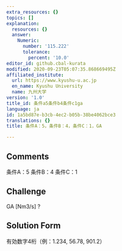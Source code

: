 ```yaml
---
extra_resources: {}
topics: []
explanation:
  resources: {}
  answer:
    Numeric:
      number: '115.222'
      tolerance:
        percent: '10.0'
editor_id: github.cbal-kurata
modified: 2020-09-23T05:07:35.868669495Z
affiliated_institute:
  url: https://www.kyushu-u.ac.jp
  en_name: Kyushu University
  name: 九州大学
version: '1.0'
title_id: 条件a5条件b4条件c1ga
language: ja
id: 1a5bd87e-b3cb-4ec2-b05b-38be4062bce3
translations: {}
title: 条件A：5，条件B：4，条件C：1，GA

---
```


## Comments
条件A：5
条件B：4
条件C：1

## Challenge
GA [Nm3/s] ?

## Solution Form
有効数字4桁（例：1.234,  56.78,  901.2）




